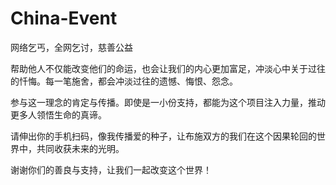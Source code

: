 # China-Event

网络乞丐，全网乞讨，慈善公益

帮助他人不仅能改变他们的命运，也会让我们的内心更加富足，冲淡心中关于过往的忏悔。每一笔施舍，都会冲淡过往的遗憾、悔恨、怨念。

参与这一理念的肯定与传播。即使是一小份支持，都能为这个项目注入力量，推动更多人领悟生命的真谛。

请伸出你的手机扫码，像我传播爱的种子，让布施双方的我们在这个因果轮回的世界中，共同收获未来的光明。

谢谢你们的善良与支持，让我们一起改变这个世界！
